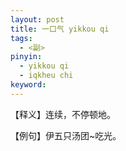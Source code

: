 ```yaml
---
layout: post
title: 一口气 yikkou qi
tags:
  - <副>
pinyin: 
  - yikkou qi
  - iqkheu chi
keyword: 
---
```


【释义】连续，不停顿地。                                

【例句】伊五只汤团~吃光。                          